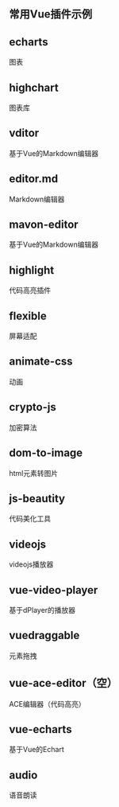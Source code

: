 ## 常用Vue插件示例

## echarts

图表

## highchart

图表库

## vditor

基于Vue的Markdown编辑器

## editor.md

Markdown编辑器

## mavon-editor

基于Vue的Markdown编辑器

## highlight

代码高亮插件

## flexible

屏幕适配

## animate-css

动画

## crypto-js

加密算法

## dom-to-image

html元素转图片

## js-beautity

代码美化工具

## videojs

videojs播放器

## vue-video-player

基于dPlayer的播放器

## vuedraggable

元素拖拽

## vue-ace-editor（空）

ACE编辑器（代码高亮）

## vue-echarts

基于Vue的Echart

## audio

语音朗读
